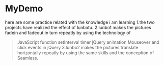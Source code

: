 # MyDemo
here are some practice related with the knowledge i am learning
1.the two projects have realized the effect of lunbotu.
2.lunbo1 makes the pictures fadein and fadeout in turn repeatly by using the technology of 
  >JavaScript function
  >setInterval timer
  >jQuery animation
  >Mouseover and click events in jQuery
3.lunbo2 makes the pictures translate horizontally repeatly by using the same skills and the conception of Seamless.

